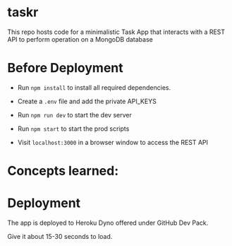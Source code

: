 # taskr
 
This repo hosts code for a minimalistic Task App that interacts with a REST API to perform operation on a MongoDB database

# Before Deployment

- Run `npm install` to install all required dependencies.

- Create a `.env` file and add the private API_KEYS 

- Run `npm run dev` to start the dev server
    
- Run `npm start` to start the prod scripts 

- Visit `localhost:3000` in a browser window to access the REST API

# Concepts learned:
  

# Deployment

The app is deployed to Heroku Dyno offered under GitHub Dev Pack.

Give it about 15-30 seconds to load.


